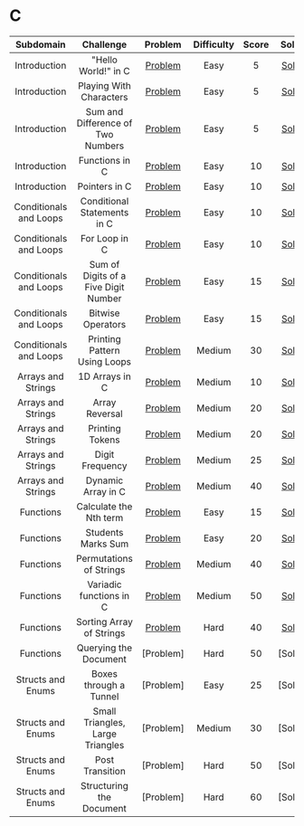 # C 


|  Subdomain  |         Challenge         |          Problem          |          Difficulty          |          Score          |          Solution          |
| :---: | :-----------------------: | :-----------------------: | :--------------------------: | :---------------------: | :------------------------: |
| Introduction | "Hello World!" in C | [Problem](https://www.hackerrank.com/challenges/hello-world-c/problem) | Easy | 5 | [Solution](https://github.com/Abdelrhman97/Hackerrank/blob/main/C/01%20-%20introduction/01%20-%20%22Hello%20World!%22%20in%20C.c) |
| Introduction | Playing With Characters | [Problem](https://www.hackerrank.com/challenges/playing-with-characters/problem) | Easy | 5 | [Solution](https://github.com/Abdelrhman97/Hackerrank/blob/main/C/01%20-%20introduction/02%20-%20Playing%20With%20Characters.c) |
| Introduction | Sum and Difference of Two Numbers | [Problem](https://www.hackerrank.com/challenges/sum-numbers-c/problem) | Easy | 5 | [Solution](https://github.com/Abdelrhman97/Hackerrank/blob/main/C/01%20-%20introduction/03%20.%20Sum%20and%20Difference%20of%20Two%20Numbers.c) |
| Introduction | Functions in C | [Problem](https://www.hackerrank.com/challenges/functions-in-c/problem) | Easy | 10 | [Solution](https://github.com/Abdelrhman97/Hackerrank/blob/main/C/01%20-%20introduction/04%20-%20Functions%20in%20C.c) |
| Introduction | Pointers in C | [Problem](https://www.hackerrank.com/challenges/pointer-in-c/problem) | Easy | 10 | [Solution](https://github.com/Abdelrhman97/Hackerrank/blob/main/C/01%20-%20introduction/05%20-%20Pointers%20in%20C.c) |
| Conditionals and Loops | Conditional Statements in C | [Problem](https://www.hackerrank.com/challenges/conditional-statements-in-c/problem) | Easy | 10 | [Solution](https://github.com/Abdelrhman97/Hackerrank/blob/main/C/02%20-%20Conditionals%20and%20Loops/01%20-%20Conditional%20Statements%20in%20C.c) |
| Conditionals and Loops | For Loop in C | [Problem](https://www.hackerrank.com/challenges/for-loop-in-c/problem) | Easy | 10 | [Solution](https://github.com/Abdelrhman97/Hackerrank/blob/main/C/02%20-%20Conditionals%20and%20Loops/02%20-%20For%20Loop%20in%20C.c) |
| Conditionals and Loops | Sum of Digits of a Five Digit Number | [Problem](https://www.hackerrank.com/challenges/sum-of-digits-of-a-five-digit-number/problem) | Easy | 15 | [Solution](https://github.com/Abdelrhman97/Hackerrank/blob/main/C/02%20-%20Conditionals%20and%20Loops/03%20-%20Sum%20of%20Digits%20of%20a%20Five%20Digit%20Number.c) |
| Conditionals and Loops | Bitwise Operators | [Problem](https://www.hackerrank.com/challenges/bitwise-operators-in-c/problem) | Easy | 15 | [Solution](https://github.com/Abdelrhman97/Hackerrank/blob/main/C/02%20-%20Conditionals%20and%20Loops/04%20-%20Bitwise%20Operators.c) |
| Conditionals and Loops | Printing Pattern Using Loops | [Problem](https://www.hackerrank.com/challenges/printing-pattern-2/problem) | Medium | 30 | [Solution](https://github.com/Abdelrhman97/Hackerrank/blob/main/C/02%20-%20Conditionals%20and%20Loops/05%20-%20Printing%20Pattern%20Using%20Loops.c) |
| Arrays and Strings | 1D Arrays in C | [Problem](https://www.hackerrank.com/challenges/1d-arrays-in-c/problem) | Medium | 10 | [Solution](https://github.com/Abdelrhman97/Hackerrank/blob/main/C/03%20-%20Arrays%20and%20Strings/01%20-%201D%20Arrays%20in%20C.c) |
| Arrays and Strings | Array Reversal | [Problem](https://www.hackerrank.com/challenges/reverse-array-c/problem) | Medium | 20 | [Solution](https://github.com/Abdelrhman97/Hackerrank/blob/main/C/03%20-%20Arrays%20and%20Strings/02%20-%20Array%20Reversal.c) |
| Arrays and Strings | Printing Tokens | [Problem](https://www.hackerrank.com/challenges/printing-tokens-/problem) | Medium | 20 | [Solution](https://github.com/Abdelrhman97/Hackerrank/blob/main/C/03%20-%20Arrays%20and%20Strings/03%20-%20Printing%20Tokens.c) |
| Arrays and Strings | Digit Frequency | [Problem](https://www.hackerrank.com/challenges/frequency-of-digits-1/problem) | Medium | 25 | [Solution](https://github.com/Abdelrhman97/Hackerrank/blob/main/C/03%20-%20Arrays%20and%20Strings/04%20-%20Digit%20Frequency.c) |
| Arrays and Strings | Dynamic Array in C | [Problem](https://www.hackerrank.com/challenges/dynamic-array-in-c/problem) | Medium | 40 | [Solution](https://github.com/Abdelrhman97/Hackerrank/blob/main/C/Arrays%20and%20Strings/05%20-%20Dynamic%20Array%20in%20C.c) |
| Functions | Calculate the Nth term | [Problem](https://www.hackerrank.com/challenges/recursion-in-c/problem) | Easy | 15 | [Solution](https://github.com/Abdelrhman97/Hackerrank/blob/main/C/04%20-%20Functions/01%20-%20Calculate%20the%20Nth%20term.c) |
| Functions | Students Marks Sum | [Problem](https://www.hackerrank.com/challenges/students-marks-sum/problem) | Easy | 20 | [Solution](https://github.com/Abdelrhman97/Hackerrank/blob/main/C/04%20-%20Functions/02%20-%20Students%20Marks%20Sum.c) |
| Functions | Permutations of Strings | [Problem](https://www.hackerrank.com/challenges/permutations-of-strings/problem) | Medium | 40 | [Solution](https://github.com/Abdelrhman97/Hackerrank/blob/main/C/04%20-%20Functions/03%20-%20Permutations%20of%20Strings.c) |
| Functions | Variadic functions in C | [Problem](https://www.hackerrank.com/challenges/variadic-functions-in-c/problem) | Medium | 50 | [Solution](https://github.com/Abdelrhman97/Hackerrank/blob/main/C/04%20-%20Functions/05%20-%20Variadic%20functions%20in%20C.c) |
| Functions | Sorting Array of Strings | [Problem](https://www.hackerrank.com/challenges/sorting-array-of-strings/problem) | Hard | 40 | [Solution](https://github.com/Abdelrhman97/Hackerrank/blob/main/C/04%20-%20Functions/04%20-%20Sorting%20Array%20of%20Strings.c) |
| Functions | Querying the Document | [Problem] | Hard | 50 | [Solution] |
| Structs and Enums | Boxes through a Tunnel | [Problem] | Easy | 25 | [Solution] |
| Structs and Enums | Small Triangles, Large Triangles | [Problem] | Medium | 30 | [Solution] |
| Structs and Enums | Post Transition | [Problem] | Hard | 50 | [Solution] |
| Structs and Enums | Structuring the Document | [Problem] | Hard | 60 | [Solution] |

